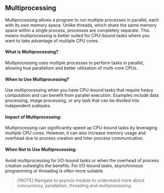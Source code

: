 ## Multiprocessing
Multiprocessing allows a program to run multiple processes in parallel, each with its own memory space. Unlike threads, which share the same memory space within a single process, processes are completely separate. This means multiprocessing is better suited for CPU-bound tasks where you want to take advantage of multiple CPU cores.

#### What is Multiprocessing?
Multiprocessing uses multiple processes to perform tasks in parallel, allowing true parallelism and better utilization of multi-core CPUs.

#### When to Use Multiprocessing?
Use multiprocessing when you have CPU-bound tasks that require heavy computation and can benefit from parallel execution. Examples include data processing, image processing, or any task that can be divided into independent subtasks.

#### Impact of Multiprocessing:
Multiprocessing can significantly speed up CPU-bound tasks by leveraging multiple CPU cores. However, it can also increase memory usage and overhead due to process creation and inter-process communication.

#### When Not to Use Multiprocessing:
Avoid multiprocessing for I/O-bound tasks or when the overhead of process creation outweighs the benefits. For I/O-bound tasks, asynchronous programming or threading is often more suitable.

> [!NOTE] Navigate to asyncio module to understand more about concurrency, parallelism, threading and multiprocessing.